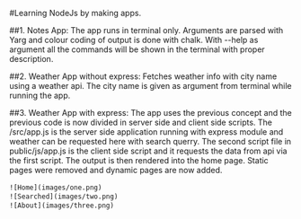 #Learning NodeJs by making apps.

##1. Notes App: 
The app runs in terminal only. Arguments are parsed with Yarg and colour coding of output is done with chalk. With --help as argument all the commands will be shown in the terminal with proper description.

##2. Weather App without express:
Fetches weather info with city name using a weather api. The city name is given as argument from terminal while running the app.

##3. Weather App with express: 
The app uses the previous concept and the previous code is now divided in server side and client side scripts. The /src/app.js is the server side application running with express module and weather can be requested here with search querry.
    The second script file in public/js/app.js is the client side script and it requests the data from api via the first script. The output is then rendered into the home page.
    Static pages were removed and dynamic pages are now added.
    
    ![Home](images/one.png)
    ![Searched](images/two.png)
    ![About](images/three.png)
    
